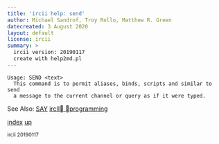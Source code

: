 ```yaml
---
title: 'ircii help: send'
author: Michael Sandrof, Troy Rollo, Matthew R. Green
datecreated: 3 August 2020
layout: default
license: ircii
summary: >
  ircii version: 20190117
  create with help2md.pl
---
```

```
Usage: SEND <text>
  This command is to permit aliases, binds, scripts and similar to send
  a message to the current channel or query as if it were typed.

```
See Also:
  [SAY](say.html)
  [ircII programming](ircii/programming.html)

[index](index.html)
[up](..)

<small> ircii 20190117 </small>
